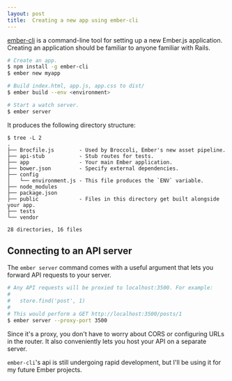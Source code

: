 ```yaml
---
layout: post
title:  Creating a new app using ember-cli
---
```


[ember-cli][ember-cli] is a command-line tool for setting up a new Ember.js
application. Creating an application should be familiar to anyone familiar
with Rails.

```bash creating-a-new-app.sh
# Create an app.
$ npm install -g ember-cli
$ ember new myapp

# Build index.html, app.js, app.css to dist/
$ ember build --env <environment>

# Start a watch server.
$ ember server
```

It produces the following directory structure:

```text directory-structure.txt
$ tree -L 2
.
├── Brocfile.js        - Used by Broccoli, Ember's new asset pipeline.
├── api-stub           - Stub routes for tests.
├── app                - Your main Ember application.
├── bower.json         - Specify external dependencies.
├── config
│   └── environment.js - This file produces the `ENV` variable.
├── node_modules
├── package.json
├── public             - Files in this directory get built alongside your app.
├── tests
└── vendor

28 directories, 16 files
```

## Connecting to an API server

The `ember server` command comes with a useful argument that lets you forward
API requests to your server.

```bash forward-requests-to-localhost-3500.zsh
# Any API requests will be proxied to localhost:3500. For example:
#
#   store.find('post', 1)
#
# This would perform a GET http://localhost:3500/posts/1
$ ember server --proxy-port 3500
```

Since it's a proxy, you don't have to worry about CORS or configuring URLs
in the router. It also conveniently lets you host your API on a separate
server.

`ember-cli`'s api is still undergoing rapid development, but I'll be using it
for my future Ember projects.

[ember-cli]: https://github.com/stefanpenner/ember-cli/
